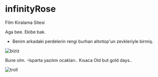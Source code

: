 # infinityRose
Film Kiralama Sitesi

Aga bee. Ekibe bak. 
- Benim arkadaki perdelerin rengi burhan altıntop'un zevkleriyle birmiş.

![biziz](https://user-images.githubusercontent.com/75545621/178291593-0a5d02f7-ef5d-4f74-aae0-3d908a59d609.jpg)


Bune olm. 
-Isparta yazılım ocakları.. Kısaca Old but gold days..

![troll](https://user-images.githubusercontent.com/75545621/178292353-0d87e252-85e8-4bb9-8905-b6df16236b47.jpeg)

